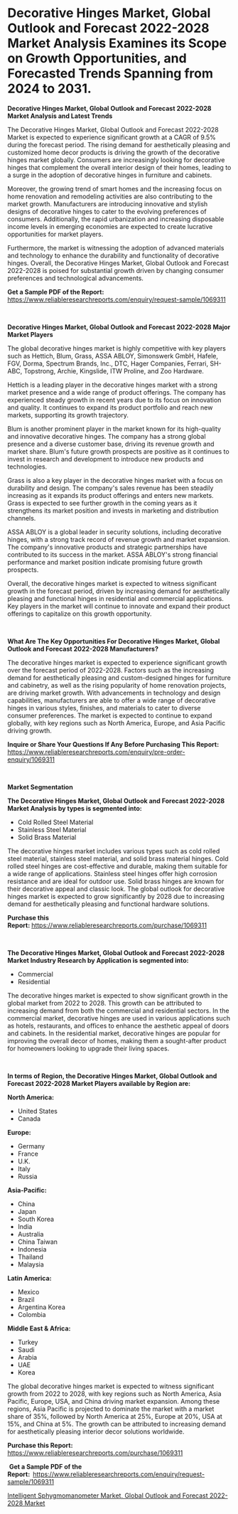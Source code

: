 <p><h1>Decorative Hinges Market, Global Outlook and Forecast 2022-2028 Market Analysis Examines its Scope on Growth Opportunities, and Forecasted Trends Spanning from 2024 to 2031.</h1></p><p><strong>Decorative Hinges Market, Global Outlook and Forecast 2022-2028 Market Analysis and Latest Trends</strong></p>
<p><p>The Decorative Hinges Market, Global Outlook and Forecast 2022-2028 Market is expected to experience significant growth at a CAGR of 9.5% during the forecast period. The rising demand for aesthetically pleasing and customized home decor products is driving the growth of the decorative hinges market globally. Consumers are increasingly looking for decorative hinges that complement the overall interior design of their homes, leading to a surge in the adoption of decorative hinges in furniture and cabinets.</p><p>Moreover, the growing trend of smart homes and the increasing focus on home renovation and remodeling activities are also contributing to the market growth. Manufacturers are introducing innovative and stylish designs of decorative hinges to cater to the evolving preferences of consumers. Additionally, the rapid urbanization and increasing disposable income levels in emerging economies are expected to create lucrative opportunities for market players.</p><p>Furthermore, the market is witnessing the adoption of advanced materials and technology to enhance the durability and functionality of decorative hinges. Overall, the Decorative Hinges Market, Global Outlook and Forecast 2022-2028 is poised for substantial growth driven by changing consumer preferences and technological advancements.</p></p>
<p><strong>Get a Sample PDF of the Report:&nbsp;</strong> <a href="https://www.reliableresearchreports.com/enquiry/request-sample/1069311">https://www.reliableresearchreports.com/enquiry/request-sample/1069311</a></p>
<p>&nbsp;</p>
<p><strong>Decorative Hinges Market, Global Outlook and Forecast 2022-2028 Major Market Players</strong></p>
<p><p>The global decorative hinges market is highly competitive with key players such as Hettich, Blum, Grass, ASSA ABLOY, Simonswerk GmbH, Hafele, FGV, Dorma, Spectrum Brands, Inc., DTC, Hager Companies, Ferrari, SH-ABC, Topstrong, Archie, Kingslide, ITW Proline, and Zoo Hardware.</p><p>Hettich is a leading player in the decorative hinges market with a strong market presence and a wide range of product offerings. The company has experienced steady growth in recent years due to its focus on innovation and quality. It continues to expand its product portfolio and reach new markets, supporting its growth trajectory.</p><p>Blum is another prominent player in the market known for its high-quality and innovative decorative hinges. The company has a strong global presence and a diverse customer base, driving its revenue growth and market share. Blum's future growth prospects are positive as it continues to invest in research and development to introduce new products and technologies.</p><p>Grass is also a key player in the decorative hinges market with a focus on durability and design. The company's sales revenue has been steadily increasing as it expands its product offerings and enters new markets. Grass is expected to see further growth in the coming years as it strengthens its market position and invests in marketing and distribution channels.</p><p>ASSA ABLOY is a global leader in security solutions, including decorative hinges, with a strong track record of revenue growth and market expansion. The company's innovative products and strategic partnerships have contributed to its success in the market. ASSA ABLOY's strong financial performance and market position indicate promising future growth prospects.</p><p>Overall, the decorative hinges market is expected to witness significant growth in the forecast period, driven by increasing demand for aesthetically pleasing and functional hinges in residential and commercial applications. Key players in the market will continue to innovate and expand their product offerings to capitalize on this growth opportunity.</p></p>
<p>&nbsp;</p>
<p><strong>What Are The Key Opportunities For Decorative Hinges Market, Global Outlook and Forecast 2022-2028 Manufacturers?</strong></p>
<p><p>The decorative hinges market is expected to experience significant growth over the forecast period of 2022-2028. Factors such as the increasing demand for aesthetically pleasing and custom-designed hinges for furniture and cabinetry, as well as the rising popularity of home renovation projects, are driving market growth. With advancements in technology and design capabilities, manufacturers are able to offer a wide range of decorative hinges in various styles, finishes, and materials to cater to diverse consumer preferences. The market is expected to continue to expand globally, with key regions such as North America, Europe, and Asia Pacific driving growth.</p></p>
<p><strong>Inquire or Share Your Questions If Any Before Purchasing This Report:</strong> <a href="https://www.reliableresearchreports.com/enquiry/pre-order-enquiry/1069311">https://www.reliableresearchreports.com/enquiry/pre-order-enquiry/1069311</a></p>
<p>&nbsp;</p>
<p><strong>Market Segmentation</strong></p>
<p><strong>The Decorative Hinges Market, Global Outlook and Forecast 2022-2028 Market Analysis by types is segmented into:</strong></p>
<p><ul><li>Cold Rolled Steel Material</li><li>Stainless Steel Material</li><li>Solid Brass Material</li></ul></p>
<p><p>The decorative hinges market includes various types such as cold rolled steel material, stainless steel material, and solid brass material hinges. Cold rolled steel hinges are cost-effective and durable, making them suitable for a wide range of applications. Stainless steel hinges offer high corrosion resistance and are ideal for outdoor use. Solid brass hinges are known for their decorative appeal and classic look. The global outlook for decorative hinges market is expected to grow significantly by 2028 due to increasing demand for aesthetically pleasing and functional hardware solutions.</p></p>
<p><strong>Purchase this Report:&nbsp;</strong><a href="https://www.reliableresearchreports.com/purchase/1069311">https://www.reliableresearchreports.com/purchase/1069311</a></p>
<p>&nbsp;</p>
<p><strong>The Decorative Hinges Market, Global Outlook and Forecast 2022-2028 Market Industry Research by Application is segmented into:</strong></p>
<p><ul><li>Commercial</li><li>Residential</li></ul></p>
<p><p>The decorative hinges market is expected to show significant growth in the global market from 2022 to 2028. This growth can be attributed to increasing demand from both the commercial and residential sectors. In the commercial market, decorative hinges are used in various applications such as hotels, restaurants, and offices to enhance the aesthetic appeal of doors and cabinets. In the residential market, decorative hinges are popular for improving the overall decor of homes, making them a sought-after product for homeowners looking to upgrade their living spaces.</p></p>
<p>&nbsp;</p>
<p><strong>In terms of Region, the Decorative Hinges Market, Global Outlook and Forecast 2022-2028 Market Players available by Region are:</strong></p>
<p>
    <p> <strong> North America: </strong>
        <ul>
            <li>United States</li>
            <li>Canada</li>
        </ul>
        </p> 
    <p> <strong> Europe: </strong>
        <ul>
            <li>Germany</li>
            <li>France</li>
            <li>U.K.</li>
            <li>Italy</li>
            <li>Russia</li>
        </ul>
        </p> 
    <p> <strong> Asia-Pacific: </strong>
        <ul>
            <li>China</li>
            <li>Japan</li>
            <li>South Korea</li>
            <li>India</li>
            <li>Australia</li>
            <li>China Taiwan</li>
            <li>Indonesia</li>
            <li>Thailand</li>
            <li>Malaysia</li>
        </ul>
        </p> 
    <p> <strong> Latin America: </strong>
        <ul>
            <li>Mexico</li>
            <li>Brazil</li>
            <li>Argentina Korea</li>
            <li>Colombia</li>
        </ul>
        </p> 
    <p> <strong> Middle East & Africa: </strong>
        <ul>
            <li>Turkey</li>
            <li>Saudi</li>
            <li>Arabia</li>
            <li>UAE</li>
            <li>Korea</li>
        </ul>
    </p>
    </p>
<p><p>The global decorative hinges market is expected to witness significant growth from 2022 to 2028, with key regions such as North America, Asia Pacific, Europe, USA, and China driving market expansion. Among these regions, Asia Pacific is projected to dominate the market with a market share of 35%, followed by North America at 25%, Europe at 20%, USA at 15%, and China at 5%. The growth can be attributed to increasing demand for aesthetically pleasing interior decor solutions worldwide.</p></p>
<p><strong>Purchase this Report: </strong><a href="https://www.reliableresearchreports.com/purchase/1069311">https://www.reliableresearchreports.com/purchase/1069311</a></p>
<p>&nbsp;<strong>Get a Sample PDF of the Report:&nbsp;&nbsp;</strong><a href="https://www.reliableresearchreports.com/enquiry/request-sample/1069311">https://www.reliableresearchreports.com/enquiry/request-sample/1069311</a></p>
<p><strong></strong></p>
<p><p><a href="https://github.com/JameTravis/Market-Research-Report-List-3/blob/main/intelligent-sphygmomanometer-market-global-outlook-and-forecast-2022-2028-market.md">Intelligent Sphygmomanometer Market, Global Outlook and Forecast 2022-2028 Market</a></p></p>